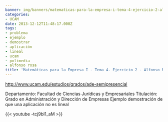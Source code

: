 ```yaml
---
banner: img/banners/matematicas-para-la-empresa-i-tema-4-ejercicio-2-alfonso-rosa.jpg
categories:
- UCAM
date: 2013-12-12T11:48:17.000Z
tags:
- problema
- ejemplo
- demostrar
- aplicación
- lineal
- ucam
- polimedia
- alfonso rosa
title: 'Matemáticas para la Empresa I - Tema 4. Ejercicio 2 - Alfonso Rosa'
---
```


http://www.ucam.edu/estudios/grados/ade-semipresencial

Departamento: Facultad de Ciencias Jurídicas y Empresariales
Titulación: Grado en Administración y Dirección de Empresas
Ejemplo demostración de que una aplicación no es lineal

{{< youtube -tcj9bl1_aM >}}
